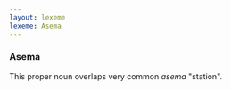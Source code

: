 ```yaml
---
layout: lexeme
lexeme: Asema
---
```


###  Asema 
This proper noun overlaps very common *asema* "station".

